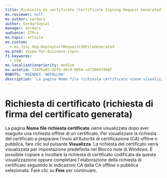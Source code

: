 ```yaml
---
title: Richiesta di certificato (Certificate Signing Request Generated)
ms.reviewer: null
ms.author: serdars
author: SerdarSoysal
manager: serdars
audience: ITPro
ms.topic: article
ms.custom:
  - ms.lync.dep.DeployCertRequestCSRFileGenerated
ms.prod: skype-for-business-itpro
f1.keywords:
  - CSH
ms.localizationpriority: medium
ms.assetid: 728f6a92-8df8-40c9-8054-cd7306d7d60f
ROBOTS: 'NOINDEX, NOFOLLOW'
description: 'La pagina Nome file richiesta certificato viene visualizzata dopo aver eseguito una richiesta offline di un certificato. Per visualizzare la richiesta del certificato e preparare l''invio all''Autorità di certificazione (CA) offline o pubblica, fare clic sul pulsante Visualizza. La richiesta del certificato verrà visualizzata per impostazione predefinita nel Blocco note di Windows. È possibile copiare e incollare la richiesta di certificato codificata da questa visualizzazione oppure completare l''elaborazione della richiesta di certificato seguendo le indicazioni CA della CA offline o pubblica selezionata. Fare clic su Fine per continuare.'
---
```


# <a name="certificate-request-certificate-signing-request-generated"></a>Richiesta di certificato (richiesta di firma del certificato generata)
 
La pagina **Nome file richiesta certificato** viene visualizzata dopo aver eseguito una richiesta offline di un certificato. Per visualizzare la richiesta del certificato e preparare l'invio all'Autorità di certificazione (CA) offline o pubblica, fare clic sul pulsante **Visualizza**. La richiesta del certificato verrà visualizzata per impostazione predefinita nel Blocco note di Windows. È possibile copiare e incollare la richiesta di certificato codificata da questa visualizzazione oppure completare l'elaborazione della richiesta di certificato seguendo le indicazioni CA della CA offline o pubblica selezionata. Fare clic su **Fine** per continuare.
  

